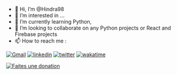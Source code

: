 - 👋 Hi, I’m @Hindra98
- 👀 I’m interested in ...
- 🌱 I’m currently learning Python, 
- 💞️ I’m looking to collaborate on any Python projects or React and Firebase projects
- 📫 How to reach me :

[![Gmail](https://img.shields.io/badge/Gmail-_Vadiny_Fotsing_-blue)](vadinyfotsing@gmail.com)
[![linkedin](https://img.shields.io/badge/Linkedin-_Vadiny_Fotsing_-blue)](https://www.linkedin.com/in/vadinyfotsing/)
[![twitter](https://img.shields.io/twitter/follow/vadinyfotsing?style=plastic&logo=twitter&labelColor=595959&color=595959)](https://twitter.com/vadinyfotsing)
[![wakatime](https://wakatime.com/badge/user/f3f16a13-c450-436f-a021-7344b984105f.svg)](https://wakatime.com/@f3f16a13-c450-436f-a021-7344b984105f)

[![Faites une donation](https://helloimjessa.files.wordpress.com/2021/06/bmc-button.png?w=300 "Payez moi un café SVP")](https://www.buymeacoffee.com/hindra98)

<!---
Hindra98/Hindra98 is a ✨ special ✨ repository because its `README.md` (this file) appears on your GitHub profile.
You can click the Preview link to take a look at your changes.
--->
